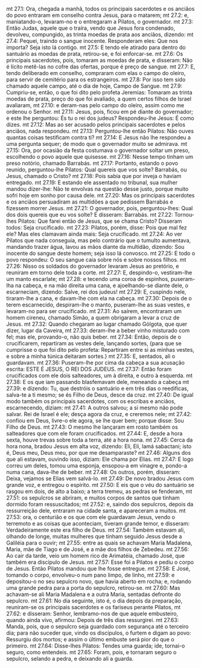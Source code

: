 mt 27.1: Ora, chegada a manhã, todos os principais sacerdotes e os anciãos do povo entraram em conselho contra Jesus, para o matarem;
mt 27.2: e, maniatando-o, levaram-no e o entregaram a Pilatos, o governador.
mt 27.3: Então Judas, aquele que o traíra, vendo que Jesus fora condenado, devolveu, compungido, as trinta moedas de prata aos anciãos, dizendo:
mt 27.4: Pequei, traindo o sangue inocente. Responderam eles: Que nos importa? Seja isto lá contigo.
mt 27.5: E tendo ele atirado para dentro do santuário as moedas de prata, retirou-se, e foi enforcar-se.
mt 27.6: Os principais sacerdotes, pois, tomaram as moedas de prata, e disseram: Não é lícito metê-las no cofre das ofertas, porque é preço de sangue.
mt 27.7: E, tendo deliberado em conselho, compraram com elas o campo do oleiro, para servir de cemitério para os estrangeiros.
mt 27.8: Por isso tem sido chamado aquele campo, até o dia de hoje, Campo de Sangue.
mt 27.9: Cumpriu-se, então, o que foi dito pelo profeta Jeremias: Tomaram as trinta moedas de prata, preço do que foi avaliado, a quem certos filhos de Israel avaliaram,
mt 27.10: e deram-nas pelo campo do oleiro, assim como me ordenou o Senhor.
mt 27.11: Jesus, pois, ficou em pé diante do governador; e este lhe perguntou: És tu o rei dos judeus? Respondeu-lhe Jesus: É como dizes.
mt 27.12: Mas ao ser acusado pelos principais sacerdotes e pelos anciãos, nada respondeu.
mt 27.13: Perguntou-lhe então Pilatos: Não ouves quantas coisas testificam contra ti?
mt 27.14: E Jesus não lhe respondeu a uma pergunta sequer; de modo que o governador muito se admirava.
mt 27.15: Ora, por ocasião da festa costumava o governador soltar um preso, escolhendo o povo aquele que quisesse.
mt 27.16: Nesse tempo tinham um preso notório, chamado Barrabás.
mt 27.17: Portanto, estando o povo reunido, perguntou-lhe Pilatos: Qual quereis que vos solte? Barrabás, ou Jesus, chamado o Cristo?
mt 27.18: Pois sabia que por inveja o haviam entregado.
mt 27.19: E estando ele assentado no tribunal, sua mulher mandou dizer-lhe: Não te envolvas na questão desse justo, porque muito sofri hoje em sonho por causa dele.
mt 27.20: Mas os principais sacerdotes e os anciãos persuadiram as multidões a que pedissem Barrabás e fizessem morrer Jesus.
mt 27.21: O governador, pois, perguntou-lhes: Qual dos dois quereis que eu vos solte? E disseram: Barrabás.
mt 27.22: Tornou-lhes Pilatos: Que farei então de Jesus, que se chama Cristo? Disseram todos: Seja crucificado.
mt 27.23: Pilatos, porém, disse: Pois que mal fez ele? Mas eles clamavam ainda mais: Seja crucificado.
mt 27.24: Ao ver Pilatos que nada conseguia, mas pelo contrário que o tumulto aumentava, mandando trazer água, lavou as mãos diante da multidão, dizendo: Sou inocente do sangue deste homem; seja isso lá convosco.
mt 27.25: E todo o povo respondeu: O seu sangue caia sobre nós e sobre nossos filhos.
mt 27.26: Nisso os soldados do governador levaram Jesus ao pretório, e reuniram em torno dele toda a corte.
mt 27.27: E, despindo-o, vestiram-lhe um manto escarlate;
mt 27.28: e tecendo uma coroa de espinhos, puseram-lha na cabeça, e na mão direita uma cana, e ajoelhando-se diante dele, o escarneciam, dizendo: Salve, rei dos judeus!
mt 27.29: E, cuspindo nele, tiraram-lhe a cana, e davam-lhe com ela na cabeça.
mt 27.30: Depois de o terem escarnecido, despiram-lhe o manto, puseram-lhe as suas vestes, e levaram-no para ser crucificado.
mt 27.31: Ao saírem, encontraram um homem cireneu, chamado Simão, a quem obrigaram a levar a cruz de Jesus.
mt 27.32: Quando chegaram ao lugar chamado Gólgota, que quer dizer, lugar da Caveira,
mt 27.33: deram-lhe a beber vinho misturado com fel; mas ele, provando-o, não quis beber.
mt 27.34: Então, depois de o crucificarem, repartiram as vestes dele, lançando sortes, {para que se cumprisse o que foi dito pelo profeta: Repartiram entre si as minhas vestes, e sobre a minha túnica deitaram sortes.}
mt 27.35: E, sentados, ali o guardavam.
mt 27.36: Puseram-lhe por cima da cabeça a sua acusação escrita: ESTE É JESUS, O REI DOS JUDEUS.
mt 27.37: Então foram crucificados com ele dois salteadores, um à direita, e outro à esquerda.
mt 27.38: E os que iam passando blasfemavam dele, meneando a cabeça
mt 27.39: e dizendo: Tu, que destróis o santuário e em três dias o reedificas, salva-te a ti mesmo; se és Filho de Deus, desce da cruz.
mt 27.40: De igual modo também os principais sacerdotes, com os escribas e anciãos, escarnecendo, diziam:
mt 27.41: A outros salvou; a si mesmo não pode salvar. Rei de Israel é ele; desça agora da cruz, e creremos nele;
mt 27.42: confiou em Deus, livre-o ele agora, se lhe quer bem; porque disse: Sou Filho de Deus.
mt 27.43: O mesmo lhe lançaram em rosto também os salteadores que com ele foram crucificados.
mt 27.44: E, desde a hora sexta, houve trevas sobre toda a terra, até a hora nona.
mt 27.45: Cerca da hora nona, bradou Jesus em alta voz, dizendo: Eli, Eli, lamá sabactani; isto é, Deus meu, Deus meu, por que me desamparaste?
mt 27.46: Alguns dos que ali estavam, ouvindo isso, diziam: Ele chama por Elias.
mt 27.47: E logo correu um deles, tomou uma esponja, ensopou-a em vinagre e, pondo-a numa cana, dava-lhe de beber.
mt 27.48: Os outros, porém, disseram: Deixa, vejamos se Elias vem salvá-lo.
mt 27.49: De novo bradou Jesus com grande voz, e entregou o espírito.
mt 27.50: E eis que o véu do santuário se rasgou em dois, de alto a baixo; a terra tremeu, as pedras se fenderam,
mt 27.51: os sepulcros se abriram, e muitos corpos de santos que tinham dormido foram ressuscitados;
mt 27.52: e, saindo dos sepulcros, depois da ressurreição dele, entraram na cidade santa, e apareceram a muitos.
mt 27.53: ora, o centurião e os que com ele guardavam Jesus, vendo o terremoto e as coisas que aconteciam, tiveram grande temor, e disseram: Verdadeiramente este era filho de Deus.
mt 27.54: Também estavam ali, olhando de longe, muitas mulheres que tinham seguido Jesus desde a Galiléia para o ouvir;
mt 27.55: entre as quais se achavam Maria Madalena, Maria, mãe de Tiago e de José, e a mãe dos filhos de Zebedeu.
mt 27.56: Ao cair da tarde, veio um homem rico de Arimatéia, chamado José, que também era discípulo de Jesus.
mt 27.57: Esse foi a Pilatos e pediu o corpo de Jesus. Então Pilatos mandou que lhe fosse entregue.
mt 27.58: E José, tomando o corpo, envolveu-o num pano limpo, de linho,
mt 27.59: e depositou-o no seu sepulcro novo, que havia aberto em rocha; e, rodando uma grande pedra para a porta do sepulcro, retirou-se.
mt 27.60: Mas achavam-se ali Maria Madalena e a outra Maria, sentadas defronte do sepulcro.
mt 27.61: No dia seguinte, isto é, o dia depois da preparação, reuniram-se os principais sacerdotes e os fariseus perante Pilatos,
mt 27.62: e disseram: Senhor, lembramo-nos de que aquele embusteiro, quando ainda vivo, afirmou: Depois de três dias ressurgirei.
mt 27.63: Manda, pois, que o sepulcro seja guardado com segurança até o terceiro dia; para não suceder que, vindo os discípulos, o furtem e digam ao povo: Ressurgiu dos mortos; e assim o último embuste será pior do que o primeiro.
mt 27.64: Disse-lhes Pilatos: Tendes uma guarda; ide, tornai-o seguro, como entendeis.
mt 27.65: Foram, pois, e tornaram seguro o sepulcro, selando a pedra, e deixando ali a guarda.
